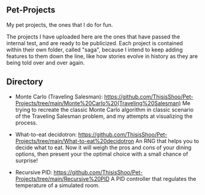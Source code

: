 ## Pet-Projects
My pet projects, the ones that I do for fun. 

The projects I have uploaded here are the ones that have passed the internal test, and are ready to be publicized. Each project is contained within their own folder, called "saga", because I intend to keep adding features to them down the line, like how stories evolve in history as they are being told over and over again.

## Directory
- Monte Carlo (Traveling Salesman): https://github.com/ThisisShoo/Pet-Projects/tree/main/Monte%20Carlo%20(Traveling%20Salesman)
    Me trying to recreate the classic Monte Carlo algorithm in classic scenario of the Traveling Salesman problem, and my attempts at visualizing the process.

- What-to-eat decidotron: https://github.com/ThisisShoo/Pet-Projects/tree/main/What-to-eat%20decidotron
    An RNG that helps you to decide what to eat. Now it will weigh the pros and cons of your dining options, then present your the optimal choice with a small chance of surprise! 

- Recursive PID: https://github.com/ThisisShoo/Pet-Projects/tree/main/Recursive%20PID
    A PID controller that regulates the temperature of a simulated room. 
